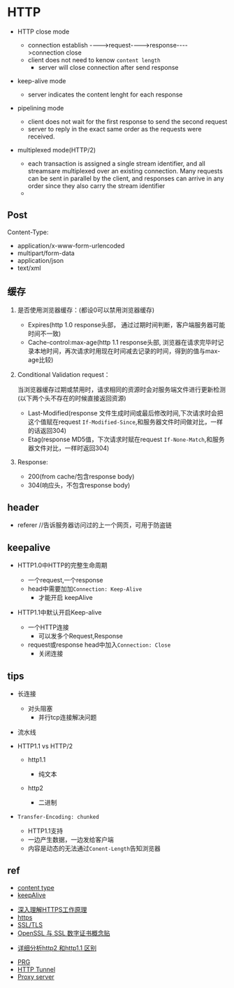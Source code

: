 
# HTTP

+ HTTP close mode
    + connection establish ---->request---->response---->connection close
    + client does not need to kenow `content length`
        + server will close connection after send response

+ keep-alive mode
    + server indicates the content lenght for each response 


+ pipelining mode
    + client does not wait for the first response to send the second request
    + server to reply in the exact same order as the requests were received.

+ multiplexed mode(HTTP/2)
    + each transaction is assigned a single stream identifier, and all streamsare multiplexed over an existing connection. Many requests can be sent in
    parallel by the client, and responses can arrive in any order since they also carry the stream identifier
    + 
## Post

Content-Type:
+ application/x-www-form-urlencoded
+ multipart/form-data
+ application/json
+ text/xml




## 缓存

1. 是否使用浏览器缓存：(都设0可以禁用浏览器缓存)

    + Expires(http 1.0 response头部， 通过过期时间判断，客户端服务器可能时间不一致)
    + Cache-control:max-age(http 1.1 response头部, 浏览器在请求完毕时记录本地时间，再次请求时用现在时间减去记录的时间，得到的值与max-age比较)

2. Conditional Validation request：

    当浏览器缓存过期或禁用时，请求相同的资源时会对服务端文件进行更新检测(以下两个头不存在的时候直接返回资源)

    + Last-Modified(response 文件生成时间或最后修改时间,下次请求时会把这个值赋在request `If-Modified-Since`,和服务器文件时间做对比，一样的话返回304)
    + Etag(response MD5值，下次请求时赋在request `If-None-Match`,和服务器文件对比，一样时返回304)


3. Response:

    + 200(from cache/包含response body)
    + 304(响应头，不包含response body)

## header

+ referer  //告诉服务器访问过的上一个网页，可用于防盗链


## keepalive


+ HTTP1.0中HTTP的完整生命周期
    + 一个request,一个response
    + head中需要加加`Connection: Keep-Alive`
        + 才能开启 keepAlive
    
+ HTTP1.1中默认开启Keep-alive
    + 一个HTTP连接
        + 可以发多个Request,Response
    + request或response head中加入`Connection: Close`
        + 关闭连接


## tips
+ 长连接
    + 对头阻塞
        + 并行tcp连接解决问题
+ 流水线
+ HTTP1.1 vs HTTP/2
    + http1.1 
        + 纯文本

    + http2 
        + 二进制

+ `Transfer-Encoding: chunked`
    + HTTP1.1支持
    + 一边产生数据，一边发给客户端
    + 内容是动态的无法通过`Conent-Length`告知浏览器




## ref

+ [content type](http://www.cnblogs.com/liulangmao/p/3889568.html)
+ [keepAlive](https://51write.github.io/2014/04/09/keepalive/)

<!-- https -->
+ [深入理解HTTPS工作原理](https://juejin.cn/post/6844903830916694030)
+ [https](http://www.cnblogs.com/chyingp/p/https-introduction.html)
+ [SSL/TLS](http://www.ruanyifeng.com/blog/2014/02/ssl_tls.html)
+ [OpenSSL 与 SSL 数字证书概念贴](http://seanlook.com/2015/01/15/openssl-certificate-encryption/)

<!-- http2 -->
+ [详细分析http2 和http1.1 区别](https://www.jianshu.com/p/63fe1bf5d445)

<!-- Concept -->

+ [PRG](https://en.wikipedia.org/wiki/Post/Redirect/Get)
+ [HTTP Tunnel](https://en.wikipedia.org/wiki/HTTP_tunnel)
+ [Proxy server](https://en.wikipedia.org/wiki/Proxy_server#Web_proxy_servers)
